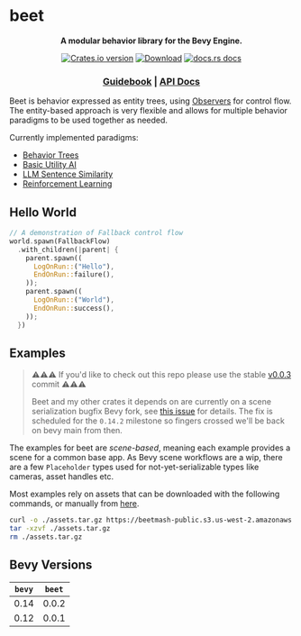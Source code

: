 # beet

<div align="center">
  <p>
    <strong>A modular behavior library for the Bevy Engine.</strong>
  </p>
  <p>
    <a href="https://crates.io/crates/beet"><img src="https://img.shields.io/crates/v/beet.svg?style=flat-square" alt="Crates.io version" /></a>
    <a href="https://crates.io/crates/beet"><img src="https://img.shields.io/crates/d/beet.svg?style=flat-square" alt="Download" /></a>
    <a href="https://docs.rs/beet"><img src="https://img.shields.io/badge/docs-latest-blue.svg?style=flat-square" alt="docs.rs docs" /></a>
  </p>
  <h3>
    <a href="https://beetmash.com/docs/beet">Guidebook</a>
    <span> | </span>
    <a href="https://docs.rs/beet">API Docs</a>
    <!-- <span> | </span>
    <a href="https://mrchantey.github.io/beet/other/contributing.html">Contributing</a> -->
  </h3>
</div>

Beet is behavior expressed as entity trees, using [Observers][bevy-observers] for control flow. The entity-based approach is very flexible and allows for multiple behavior paradigms to be used together as needed.

Currently implemented paradigms:
- [Behavior Trees](./examples/hello_world.rs)
- [Basic Utility AI](./examples/hello_utility_ai.rs)
- [LLM Sentence Similarity](./examples/hello_ml.rs)
- [Reinforcement Learning](./examples/frozen_lake_train.rs)


## Hello World

```rust
// A demonstration of Fallback control flow
world.spawn(FallbackFlow)
  .with_children(|parent| {
    parent.spawn((
      LogOnRun::("Hello"),
      EndOnRun::failure(),
    ));
    parent.spawn((
      LogOnRun::("World"),
      EndOnRun::success(),
    ));
  })
```


[bevy-observers]:https://docs.rs/bevy/latest/bevy/ecs/observer/struct.Observer.html#


## Examples


> ⚠️⚠️⚠️ If you'd like to check out this repo please use the stable [v0.0.3](https://github.com/mrchantey/beet/tree/v0.0.3) commit ⚠️⚠️⚠️ 
>
> Beet and my other crates it depends on are currently on a scene serialization  bugfix Bevy fork, see [this issue](https://github.com/bevyengine/bevy/issues/14300) for details. The fix is scheduled for the `0.14.2` milestone so fingers crossed we'll be back on bevy main from then.



The examples for beet are *scene-based*, meaning each example provides a scene for a common base app. As Bevy scene workflows are a wip, there are a few `Placeholder` types used for not-yet-serializable types like cameras, asset handles etc.

Most examples rely on assets that can be downloaded with the following commands, or manually from [here](https://beetmash-public.s3.us-west-2.amazonaws.com/assets.tar.gz).

```sh
curl -o ./assets.tar.gz https://beetmash-public.s3.us-west-2.amazonaws.com/assets.tar.gz
tar -xzvf ./assets.tar.gz
rm ./assets.tar.gz
```


## Bevy Versions

| `bevy` | `beet` |
| ------ | ------ |
| 0.14   | 0.0.2  |
| 0.12   | 0.0.1  |